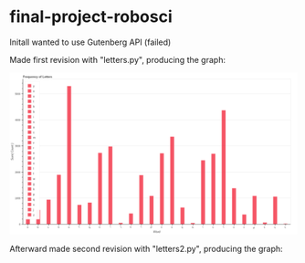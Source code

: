 # final-project-robosci

Initall wanted to use Gutenberg API (failed)

Made first revision with "letters.py", producing the graph:
        
![Image of plot5](https://github.com/UCMHSProgramming16-17/final-project-robosci/blob/master/tyee.png)

Afterward made second revision with "letters2.py", producing the graph:
